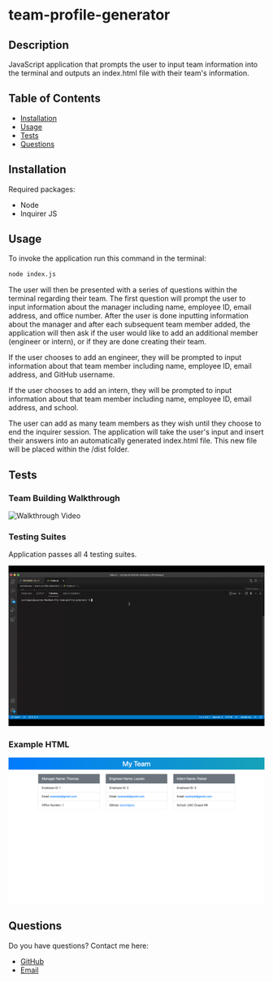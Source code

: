 # team-profile-generator

## Description

JavaScript application that prompts the user to input team information into the terminal and outputs an index.html file with their team's information.

## Table of Contents

* [Installation](#Installation)
* [Usage](#Usage)
* [Tests](#Tests)
* [Questions](#Questions)

## Installation

Required packages:
  * Node
  * Inquirer JS

## Usage

To invoke the application run this command in the terminal:

```bash
node index.js
```

The user will then be presented with a series of questions within the terminal regarding their team. The first question will prompt the user to input information about the manager including name, employee ID, email address, and office number. After the user is done inputting information about the manager and after each subsequent team member added, the application will then ask if the user would like to add an additional member (engineer or intern), or if they are done creating their team.

If the user chooses to add an engineer, they will be prompted to input information about that team member including name, employee ID, email address, and GitHub username.

If the user chooses to add an intern, they will be prompted to input information about that team member including name, employee ID, email address, and school.

The user can add as many team members as they wish until they choose to end the inquirer session. The application will take the user's input and insert their answers into an automatically generated index.html file. This new file will be placed within the /dist folder.

## Tests

### Team Building Walkthrough

![Walkthrough Video](./images/team-profile-generator-walkthrough.gif)

### Testing Suites

Application passes all 4 testing suites.

![Testing Video](./images/team-profile-generator-testing.gif)

### Example HTML

![example.html](./images/example-html.png)

## Questions

Do you have questions? Contact me here:

* [GitHub](https://github.com/laurenlgoss)
* [Email](laurenlgoss98@gmail.com)